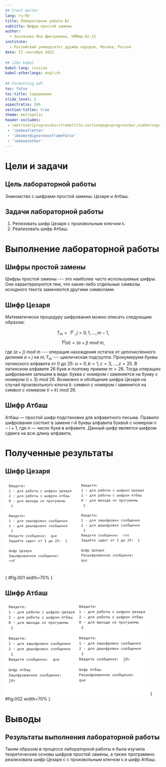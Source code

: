 ```yaml
---
## Front matter
lang: ru-RU
title: Лабораторная работа №1
subtitle: Шифры простой замены
author:
  - Хохлачева Яна Дмитриевна, НПМмд-02-22
institute:
  - Российский университет дружбы народов, Москва, Россия
date: 17 сентября 2022

## i18n babel
babel-lang: russian
babel-otherlangs: english

## Formatting pdf
toc: false
toc-title: Содержание
slide_level: 2
aspectratio: 169
section-titles: true
theme: metropolis
header-includes:
 - \metroset{progressbar=frametitle,sectionpage=progressbar,numbering=fraction}
 - '\makeatletter'
 - '\beamer@ignorenonframefalse'
 - '\makeatother'
---
```


# Цели и задачи

## Цель лабораторной работы

Знакомство с шифрами простой замены: Цезаря и Атбаш.

## Задачи лабораторной работы 

1. Релизовать шифр Цезаря с произвольным ключом `k`.
2. Реализовать шифр Атбаш.

# Выполнение лабораторной работы

## Шифры простой замены

Шифры простой замены --- это наиболее часто используемые шифры. Они характеризуются тем, что какие-либо отдельные символы исходного текста заменяются другими символами.

## Шифр Цезаря

Математически процедуру шифрования можно описать следующим образом: 

$$ T_m = {~T^j~}, j=0,1, ... , m-1, $$
$$ T^j (a)=(a+j)~mod~m, $$

где $(a+j)~mod~m$ --- операция нахождения остатка от целочисленного деления $a+j$ на $m; T_m$ --- циклическая подгруппа. Пронумеруем буквы латинского алфавита от 0 до 25: $a=0, b=1, c=3, ... , z=25$. В латинском алфавите 26 букв и поэтому примем $m=26$. Тогда операцию шифрования запишем в виде: буква с номером $i$ заменяется на букву с номером $(i+3)~mod~26$. Возможно и обобщение шифра Цезаря на случай произвольного ключа $k$: символ с номером $i$ заменится на символ с номером $(i+k)~mod~26$.

## Шифр Атбаш

Атбаш — простой шифр подстановки для алфавитного письма. Правило шифрования состоит в замене $i$-й буквы алфавита буквой с номером $n-i+1$, где $n$ — число букв в алфавите.
Данный шифр является шифром сдвига на всю длину алфавита.

# Полученные результаты

## Шифр Цезаря

![Шифр Цезаря](image/01.jpg){ #fig:001 width=70% }

## Шифр Атбаш

![Шифр Атбаш](image/02.jpg){ #fig:002 width=70% }

# Выводы

## Результаты выполнения лабораторной работы

Таким образом в процессе лабораторной работы я была изучила теоретические основы шифров простой замены, а также программно реализовала шифр Цезаря с с произвольным ключом `k` и шифр Атбаш.

